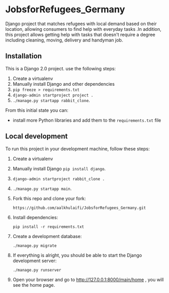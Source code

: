 # JobsforRefugees_Germany
Django project that matches refugees with local demand based on their location, allowing consumers to find help with everyday tasks .In addition, this project allows getting help with tasks that doesn't require a degree including cleaning, moving, delivery and handyman job.
## Installation

This is a Django 2.0 project. use the following steps:

1. Create a virtualenv
2. Manually install Django and other dependencies
3. `pip freeze > requirements.txt`
4. `django-admin startproject project .`
5. `./manage.py startapp rabbit_clone`.

From this initial state you can:

* install more Python libraries and add them to the `requirements.txt` file

## Local development

To run this project in your development machine, follow these steps:
1. Create a virtualenv
2. Manually install Django `pip install django`.
4. `django-admin startproject rabbit_clone .`
5. `./manage.py startapp main`.

6. Fork this repo and clone your fork:

    `https://github.com/aalkhulaifi/JobsforRefugees_Germany.git`

7. Install dependencies:

    `pip install -r requirements.txt`

8. Create a development database:

    `./manage.py migrate`

9. If everything is alright, you should be able to start the Django development server:

    `./manage.py runserver`

10. Open your browser and go to http://127.0.0.1:8000/main/home , you will see the home page.






